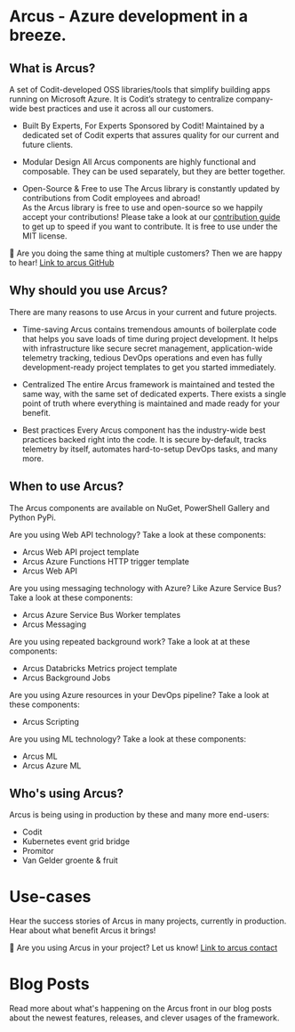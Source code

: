 # Arcus - Azure development in a breeze.

## What is Arcus?
A set of Codit-developed OSS libraries/tools that simplify building apps running on Microsoft Azure.
It is Codit’s strategy to centralize company-wide best practices and use it across all our customers.

* Built By Experts, For Experts
  Sponsored by Codit! Maintained by a dedicated set of Codit experts that assures quality for our current and future clients.

* Modular Design
  All Arcus components are highly functional and composable. They can be used separately, but they are better together.

* Open-Source & Free to use
  The Arcus library is constantly updated by contributions from Codit employees and abroad!  
  As the Arcus library is free to use and open-source so we happily accept your contributions!  Please take a look at our [contribution guide](https://github.com/arcus-azure/.github/blob/master/CONTRIBUTING.md) to get up to speed if you want to contribute.
  It is free to use under the MIT license.

🚩 Are you doing the same thing at multiple customers? Then we are happy to hear! [Link to arcus GitHub]()

## Why should you use Arcus?
There are many reasons to use Arcus in your current and future projects.

* Time-saving
  Arcus contains tremendous amounts of boilerplate code that helps you save loads of time during project development.
  It helps with infrastructure like secure secret management, application-wide telemetry tracking, tedious DevOps operations and even has fully development-ready project templates to get you started immediately.

* Centralized
  The entire Arcus framework is maintained and tested the same way, with the same set of dedicated experts. There exists a single point of truth where everything is maintained and made ready for your benefit.

* Best practices
  Every Arcus component has the industry-wide best practices backed right into the code. It is secure by-default, tracks telemetry by itself, automates hard-to-setup DevOps tasks, and many more.

## When to use Arcus?
The Arcus components are available on NuGet, PowerShell Gallery and Python PyPi.

Are you using Web API technology? Take a look at these components:
* Arcus Web API project template
* Arcus Azure Functions HTTP trigger template
* Arcus Web API

Are you using messaging technology with Azure? Like Azure Service Bus? Take a look at these components:
* Arcus Azure Service Bus Worker templates
* Arcus Messaging

Are you using repeated background work? Take a look at at these components:
* Arcus Databricks Metrics project template
* Arcus Background Jobs

Are you using Azure resources in your DevOps pipeline? Take a look at these components:
* Arcus Scripting

Are you using ML technology? Take a look at these components:
* Arcus ML
* Arcus Azure ML

## Who's using Arcus?
Arcus is being using in production by these and many more end-users:

* Codit
* Kubernetes event grid bridge
* Promitor
* Van Gelder groente & fruit

# Use-cases
Hear the success stories of Arcus in many projects, currently in production. Hear about what benefit Arcus it brings!

🚩  Are you using Arcus in your project? Let us know! [Link to arcus contact]()

# Blog Posts
Read more about what's happening on the Arcus front in our blog posts about the newest features, releases, and clever usages of the framework.